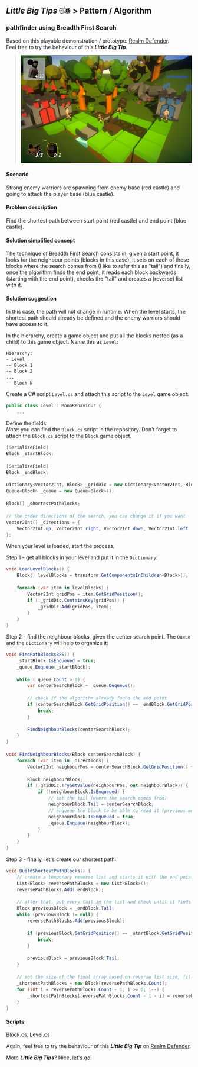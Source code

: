 ## _**Little Big Tips**_ ![Joystick](https://raw.githubusercontent.com/alissin/alissin.github.io/master/images/joystick.png) > Pattern / Algorithm

### pathfinder using Breadth First Search

Based on this playable demonstration / prototype: [Realm Defender](https://simmer.io/@alissin/realm-defender).<br/>
Feel free to try the behaviour of this _**Little Big Tip**_.

> ![Realm Defender](https://raw.githubusercontent.com/alissin/alissin.github.io/master/demonstration-projects/realm-defender.png)

#### Scenario
Strong enemy warriors are spawning from enemy base (red castle) and going to attack the player base (blue castle).

#### Problem description
Find the shortest path between start point (red castle) and end point (blue castle).

#### Solution simplified concept
The technique of Breadth First Search consists in, given a start point, it looks for the neighbour points (blocks in this case), it sets on each of these blocks where the search comes from (I like to refer this as "tail") and finally, once the algorithm finds the end point, it reads each block backwards (starting with the end point), checks the "tail" and creates a (reverse) list with it.

#### Solution suggestion
In this case, the path will not change in runtime. When the level starts, the shortest path should already be defined and the enemy warriors should have access to it.

In the hierarchy, create a game object and put all the blocks nested (as a child) to this game object. Name this as `Level`:

```
Hierarchy:
- Level
-- Block 1
-- Block 2
...
-- Block N
```

 Create a C# script `Level.cs` and attach this script to the `Level` game object:

```csharp
public class Level : MonoBehaviour {
    ...
```

Define the fields:<br/>
_Note_: you can find the `Block.cs` script in the repository. Don't forget to attach the `Block.cs` script to the `Block` game object.

```csharp
[SerializeField]
Block _startBlock;

[SerializeField]
Block _endBlock;

Dictionary<Vector2Int, Block> _gridDic = new Dictionary<Vector2Int, Block>();
Queue<Block> _queue = new Queue<Block>();

Block[] _shortestPathBlocks;

// the order directions of the search, you can change it if you want
Vector2Int[] _directions = {
    Vector2Int.up, Vector2Int.right, Vector2Int.down, Vector2Int.left
};
```

When your level is loaded, start the process.

Step 1 - get all blocks in your level and put it in the `Dictionary`:

```csharp
void LoadLevelBlocks() {
    Block[] levelBlocks = transform.GetComponentsInChildren<Block>();

    foreach (var item in levelBlocks) {
        Vector2Int gridPos = item.GetGridPosition();
        if (!_gridDic.ContainsKey(gridPos)) {
            _gridDic.Add(gridPos, item);
        }
    }
}
```

Step 2 - find the neighbour blocks, given the center search point. The `Queue` and the `Dictionary` will help to organize it:

```csharp
void FindPathBlocksBFS() {
    _startBlock.IsEnqueued = true;
    _queue.Enqueue(_startBlock);

    while (_queue.Count > 0) {
        var centerSearchBlock = _queue.Dequeue();

        // check if the algorithm already found the end point
        if (centerSearchBlock.GetGridPosition() == _endBlock.GetGridPosition()) {
            break;
        }

        FindNeighbourBlocks(centerSearchBlock);
    }
}

void FindNeighbourBlocks(Block centerSearchBlock) {
    foreach (var item in _directions) {
        Vector2Int neighbourPos = centerSearchBlock.GetGridPosition() + item;

        Block neighbourBlock;
        if (_gridDic.TryGetValue(neighbourPos, out neighbourBlock)) {
            if (!neighbourBlock.IsEnqueued) {
                // set the tail (where the search comes from)
                neighbourBlock.Tail = centerSearchBlock;
                // enqueue the block to be able to read it (previous method)
                neighbourBlock.IsEnqueued = true;
                _queue.Enqueue(neighbourBlock);
            }
        }
    }
}
```

Step 3 - finally, let's create our shortest path:

```csharp
void BuildShortestPathBlocks() {
    // create a temporary reverse list and starts it with the end point
    List<Block> reversePathBlocks = new List<Block>();
    reversePathBlocks.Add(_endBlock);

    // after that, put every tail in the list and check until it finds the start point
    Block previousBlock = _endBlock.Tail;
    while (previousBlock != null) {
        reversePathBlocks.Add(previousBlock);

        if (previousBlock.GetGridPosition() == _startBlock.GetGridPosition()) {
            break;
        }

        previousBlock = previousBlock.Tail;
    }

    // set the size of the final array based on reverse list size, fill it in a reverse mode and here we go: our shortest path blocks!
    _shortestPathBlocks = new Block[reversePathBlocks.Count];
    for (int i = reversePathBlocks.Count - 1; i >= 0; i--) {
        _shortestPathBlocks[reversePathBlocks.Count - 1 - i] = reversePathBlocks[i];
    }
}
```

#### Scripts:
[Block.cs](./Block.cs), [Level.cs](./Level.cs)

Again, feel free to try the behaviour of this _**Little Big Tip**_ on [Realm Defender](https://simmer.io/@alissin/realm-defender).

More _**Little Big Tips**_? Nice, [let's go](https://github.com/alissin/little-big-tips)!